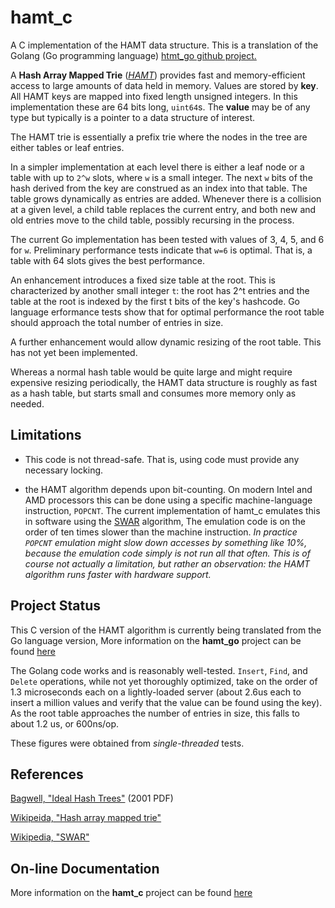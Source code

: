 # hamt_c

A C implementation of the HAMT data structure.  This is a translation
of the Golang (Go programming language)
[htmt_go github project.](https://jddixon.github.io/hamt_go)

A **Hash Array Mapped Trie** ([*HAMT*][bagwell2001])
provides fast and memory-efficient access to large amounts of data held
in memory.  Values are stored by **key**.  All HAMT keys are mapped into
fixed length unsigned integers. In this implementation these are 64 bits
long, `uint64`s.  The **value** may be of any type but typically is a
pointer to a data structure of interest.

The HAMT trie is essentially a prefix trie where the nodes in the tree
are either tables or leaf entries.

In a simpler implementation at each level there is either a leaf node
or a table with up to `2^w` slots, where `w` is a small
integer.  The next `w` bits of the hash
derived from the key are construed as an index into that table.  The
table grows dynamically as entries are added.  Whenever there is a
collision at a given level, a child table replaces the current entry,
and both new and old entries move to the child table, possibly
recursing in the process.

The current Go implementation has been tested with values of
3, 4, 5, and 6 for `w`.  Preliminary performance tests indicate
that `w=6` is optimal.  That is, a table with 64 slots gives the best
performance.

An enhancement introduces a fixed size table at the root.  This is
characterized by another small integer `t`: the root has 2^t entries
and the table at the root is indexed by the first t bits of the
key's hashcode.  Go language erformance tests show that for optimal performance
the root table should approach the total number of entries in size.

A further enhancement would allow dynamic resizing of the root table.
This has not yet been implemented.

Whereas a normal hash table would be quite large and might
require expensive resizing periodically, the HAMT data structure is roughly
as fast as a hash table, but starts small and consumes more memory only
as needed.

## Limitations

* This code is not thread-safe.  That is, using code must provide any
necessary locking.

* the HAMT algorithm depends upon bit-counting.  On modern Intel and AMD
processors this
can be done using a specific machine-language instruction, `POPCNT`.  The current
implementation of hamt_c emulates this in software using the
[SWAR][wiki-swar] algorithm,  The emulation code is on the order of ten times
slower than the machine instruction.
*In practice `POPCNT` emulation might slow down accesses by something like 10%,
because the emulation code simply is not run all that often.*
*This is of course not actually a limitation, but rather an observation: the
HAMT algorithm runs faster with hardware support.*

## Project Status

This C version of the HAMT algorithm is currently being translated from the
Go language version,
More information on the **hamt_go** project can be found [here](https://jddixon.github.io/hamt_go)

The Golang code works and is reasonably well-tested.
`Insert`, `Find`, and `Delete` operations, while not yet thoroughly optimized,
take on the order of 1.3 microseconds each on a lightly-loaded server
(about 2.6us each to insert a million values and verify that the
value can be found using the key).  As the root table approaches the
number of entries in size, this falls to about 1.2 us, or 600ns/op.

These figures were obtained from *single-threaded* tests.

## References

[Bagwell, "Ideal Hash Trees"][bagwell2001]  (2001 PDF)

[Wikipeida, "Hash array mapped trie"][wiki-hamt]

[Wikipedia, "SWAR"][wiki-swar]


[bagwell2001]: http://infoscience.epfl.ch/record/64398/files/idealhashtrees.pdf

[wiki-hamt]: http://en.wikipedia.org/wiki/Hash_array_mapped_trie

[wiki-swar]: http://en.wikipedia.org/wiki/SWAR


## On-line Documentation

More information on the **hamt_c** project can be found
[here](://jddixon.github.io/hamt_c)
